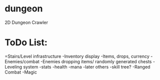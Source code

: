 dungeon
=======

2D Dungeon Crawler

ToDo List:
=========
=Stairs/Level infrastructure
-Inventory display
-Items, drops, currency
-Enemies/combat
-Enemies dropping items/ randomly generated chests
-Leveling system
    -stats
      -health
      -mana
      -later others
    -skill tree?
-Ranged Combat
-Magic
